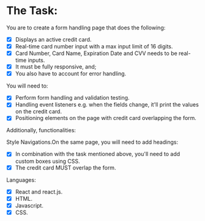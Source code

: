 # The Task:

You are to create a form handling page that does the following:

- [x] Displays an active credit card.
- [x] Real-time card number input with a max input limit of 16 digits.
- [x] Card Number, Card Name, Expiration Date and CVV needs to be real-time inputs.
- [x] It must be fully responsive, and;
- [x] You also have to account for error handling.

You will need to:

- [x] Perform form handling and validation testing.
- [x] Handling event listeners e.g. when the fields change, it'll print the values on the credit card.
- [x] Positioning elements on the page with credit card overlapping the form.

Additionally, functionalities:

Style Navigations.On the same page, you will need to add headings:

- [x] In combination with the task mentioned above, you'll need to add custom boxes using CSS.
- [x] The credit card MUST overlap the form.

Languages:

- [x] React and react.js.
- [x] HTML.
- [x] Javascript.
- [x] CSS.
